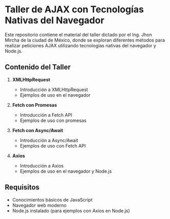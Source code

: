 # Taller de AJAX con Tecnologías Nativas del Navegador

Este repositorio contiene el material del taller dictado por el Ing. Jhon Mircha de la ciudad de  México, donde se exploran diferentes métodos para realizar peticiones AJAX utilizando tecnologías nativas del navegador y Node.js.

## Contenido del Taller

1. **XMLHttpRequest**
   - Introducción a XMLHttpRequest
   - Ejemplos de uso en el navegador

2. **Fetch con Promesas**
   - Introducción a Fetch API
   - Ejemplos de uso con promesas

3. **Fetch con Async/Await**
   - Introducción a Async/Await
   - Ejemplos de uso con Fetch API

4. **Axios**
   - Introducción a Axios
   - Ejemplos de uso en el navegador y Node.js

## Requisitos

- Conocimientos básicos de JavaScript
- Navegador web moderno
- Node.js instalado (para ejemplos con Axios en Node.js)


